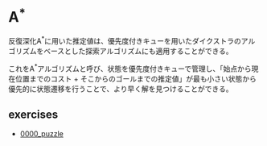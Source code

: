 # A<sup>*</sup>

反復深化A<sup>*</sup>に用いた推定値は、優先度付きキューを用いたダイクストラのアルゴリズムをベースとした探索アルゴリズムにも適用することができる。

これをA<sup>*</sup>アルゴリズムと呼び、状態を優先度付きキューで管理し、「始点から現在位置までのコスト + そこからのゴールまでの推定値」が最も小さい状態から優先的に状態遷移を行うことで、より早く解を見つけることができる。

## exercises

* [0000_puzzle](../../0000_puzzle/README.md)
